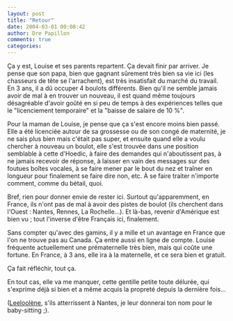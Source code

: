 ```yaml
---
layout: post
title: "Retour"
date: 2004-03-01 00:08:42
author: Dre Papillon
comments: true
categories: 
---
```



Ça y est, Louise et ses parents repartent.  Ça devait finir par arriver.  Je pense que son papa, bien que gagnant sûrement très bien sa  vie ici (les chasseurs de tête se l'arrachent), est très insatisfait du marché du travail.  En 3 ans, il a dû occuper 4 boulots différents.  Bien qu'il ne semble jamais avoir de mal à en trouver un nouveau, il est quand même toujours désagréable d'avoir goûté en si peu de temps à des expériences telles que le "licenciement temporaire" et la "baisse de salaire de 10 %".

Pour la maman de Louise, je pense que ça s'est encore moins bien passé.  Elle a été licenciée autour de sa grossesse ou de son congé de maternité, je ne sais plus bien mais c'était pas super, et ensuite quand elle a voulu chercher à nouveau un boulot, elle s'est trouvée dans une position semblable à cette d'Hoedic, à faire des demandes qui n'aboutissent pas, à ne jamais recevoir de réponse, à laisser en vain des messages sur des foutues boîtes vocales, à se faire mener par le bout du nez et traîner en longueur pour finalement se faire dire non, etc.  À se faire traiter n'importe comment, comme du bétail, quoi.

Bref, rien pour donner envie de rester ici.  Surtout qu'apparemment, en France, ils n'ont pas de mal à avoir des pistes de boulot (ils cherchent dans l'Ouest : Nantes, Rennes, La Rochelle...).  Et là-bas, revenir d'Amérique est bien vu ; tout l'inverse d'être Français ici, finalement.

Sans compter qu'avec des gamins, il y a mille et un avantage en France que l'on ne trouve pas au Canada.  Ça entre aussi en ligne de compte.  Louise fréquente actuellement une prématernelle très bien, mais qui coûte une fortune.  En France, à 3 ans, elle ira à la maternelle, et ce sera bien et gratuit.

Ça fait réfléchir, tout ça.

En tout cas, elle va me manquer, cette gentille petite toute délurée, qui s'exprime déjà si bien et a même acquis la propreté depuis la dernière fois...  

([Leeloolène](http://leeloolene.free.fr/), s'ils atterrissent à Nantes, je leur donnerai ton nom pour le baby-sitting ;).